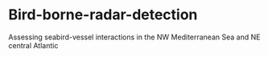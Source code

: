 # Bird-borne-radar-detection
Assessing seabird-vessel interactions in the NW Mediterranean Sea and NE central Atlantic

